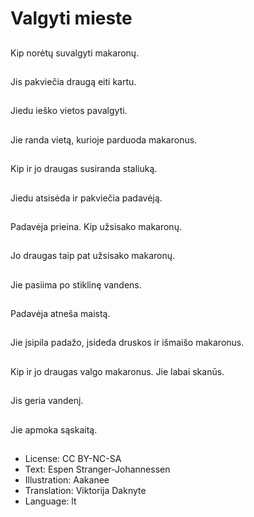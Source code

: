 # Valgyti mieste

##
Kip norėtų suvalgyti makaronų.

##
Jis pakviečia draugą eiti kartu.

##
Jiedu ieško vietos pavalgyti.

##
Jie randa vietą, kurioje parduoda makaronus.

##
Kip ir jo draugas susiranda staliuką.

##
Jiedu atsisėda ir pakviečia padavėją.

##
Padavėja prieina. Kip užsisako makaronų.

##
Jo draugas taip pat užsisako makaronų.

##
Jie pasiima po stiklinę vandens.

##
Padavėja atneša maistą.

##
Jie įsipila padažo, įsideda druskos ir išmaišo makaronus.

##
Kip ir jo draugas valgo makaronus. Jie labai skanūs.

##
Jis geria vandenį.

##
Jie apmoka sąskaitą.

##
* License: CC BY-NC-SA
* Text: Espen Stranger-Johannessen
* Illustration: Aakanee
* Translation: Viktorija Daknyte
* Language: lt
